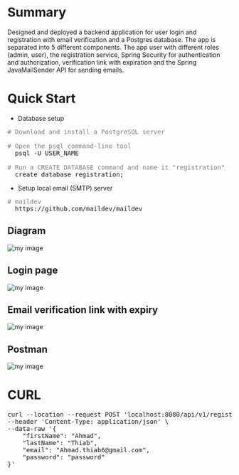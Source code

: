 # Summary
Designed and deployed a backend application for user login and registration with email verification and a Postgres database. The app is separated into 5 different components.
The app user with different roles (admin, user), the registration service, Spring Security for authentication and authorization, verification link with expiration and the Spring JavaMailSender API for sending emails.

# Quick Start
- Database setup
<pre>
<span style="color:gray"># Download and install a PostgreSQL server</span>

<span style="color:gray"># Open the psql command-line tool</span>
  psql -U USER_NAME

<span style="color:gray"># Run a CREATE DATABASE command and name it "registration" </span>
  create database registration;
</pre>
- Setup local email (SMTP) server
<pre>
<span style="color:gray"># maildev</span>
  https://github.com/maildev/maildev
</pre>




## Diagram
![my image](C:\Users\Hams\Desktop\diagram.png)

## Login page
![my image](C:\Users\Hams\Desktop\signin.png)

## Email verification link with expiry
![my image](C:\Users\Hams\Desktop\maildev.png)

## Postman
![my image](C:\Users\Hams\Desktop\postman.png)

# CURL
<pre>
curl --location --request POST 'localhost:8080/api/v1/registration' \
--header 'Content-Type: application/json' \
--data-raw '{
    "firstName": "Ahmad",
    "lastName": "Thiab",
    "email": "Ahmad.thiab6@gmail.com",
    "password": "password"
}'
</pre>
